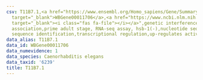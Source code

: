 ```yaml
---
csv: T11B7.1,<a href="https://www.ensembl.org/Homo_sapiens/Gene/Summary?db=core;g=WBGene00011706"
  target="_blank">WBGene00011706</a>,<a href="https://www.ncbi.nlm.nih.gov/pubmed/30894454"
  target="_blank"><i class="fas fa-file"></i></a>",genetic interference,functional
  association,prime adult stage, RNA-seq assay, hsb-1(-),nucleotide sequence identification,nucleotide
  sequence identification,transcriptional regulation,up-regulates activity
data_alias: T11B7.1
data_id: WBGene00011706
data_numevidence: 1
data_species: Caenorhabditis elegans
data_taxid: '6239'
title: T11B7.1
---
```

